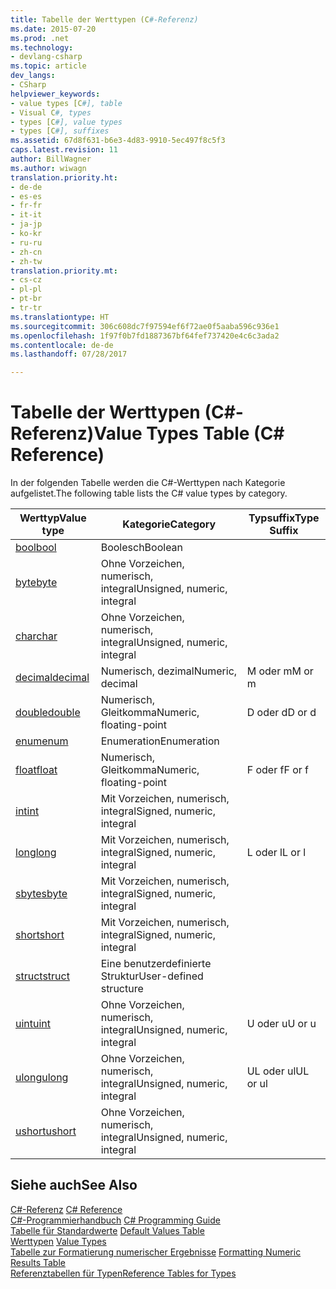 ```yaml
---
title: Tabelle der Werttypen (C#-Referenz)
ms.date: 2015-07-20
ms.prod: .net
ms.technology:
- devlang-csharp
ms.topic: article
dev_langs:
- CSharp
helpviewer_keywords:
- value types [C#], table
- Visual C#, types
- types [C#], value types
- types [C#], suffixes
ms.assetid: 67d8f631-b6e3-4d83-9910-5ec497f8c5f3
caps.latest.revision: 11
author: BillWagner
ms.author: wiwagn
translation.priority.ht:
- de-de
- es-es
- fr-fr
- it-it
- ja-jp
- ko-kr
- ru-ru
- zh-cn
- zh-tw
translation.priority.mt:
- cs-cz
- pl-pl
- pt-br
- tr-tr
ms.translationtype: HT
ms.sourcegitcommit: 306c608dc7f97594ef6f72ae0f5aaba596c936e1
ms.openlocfilehash: 1f97f0b7fd1887367bf64fef737420e4c6c3ada2
ms.contentlocale: de-de
ms.lasthandoff: 07/28/2017

---
```

# <a name="value-types-table-c-reference"></a><span data-ttu-id="86280-102">Tabelle der Werttypen (C#-Referenz)</span><span class="sxs-lookup"><span data-stu-id="86280-102">Value Types Table (C# Reference)</span></span>
<span data-ttu-id="86280-103">In der folgenden Tabelle werden die C#-Werttypen nach Kategorie aufgelistet.</span><span class="sxs-lookup"><span data-stu-id="86280-103">The following table lists the C# value types by category.</span></span>  
  
|<span data-ttu-id="86280-104">Werttyp</span><span class="sxs-lookup"><span data-stu-id="86280-104">Value type</span></span>|<span data-ttu-id="86280-105">Kategorie</span><span class="sxs-lookup"><span data-stu-id="86280-105">Category</span></span>|<span data-ttu-id="86280-106">Typsuffix</span><span class="sxs-lookup"><span data-stu-id="86280-106">Type Suffix</span></span>|  
|----------------|--------------|-----------------|  
|[<span data-ttu-id="86280-107">bool</span><span class="sxs-lookup"><span data-stu-id="86280-107">bool</span></span>](../../../csharp/language-reference/keywords/bool.md)|<span data-ttu-id="86280-108">Boolesch</span><span class="sxs-lookup"><span data-stu-id="86280-108">Boolean</span></span>||  
|[<span data-ttu-id="86280-109">byte</span><span class="sxs-lookup"><span data-stu-id="86280-109">byte</span></span>](../../../csharp/language-reference/keywords/byte.md)|<span data-ttu-id="86280-110">Ohne Vorzeichen, numerisch, integral</span><span class="sxs-lookup"><span data-stu-id="86280-110">Unsigned, numeric, integral</span></span>||  
|[<span data-ttu-id="86280-111">char</span><span class="sxs-lookup"><span data-stu-id="86280-111">char</span></span>](../../../csharp/language-reference/keywords/char.md)|<span data-ttu-id="86280-112">Ohne Vorzeichen, numerisch, integral</span><span class="sxs-lookup"><span data-stu-id="86280-112">Unsigned, numeric, integral</span></span>||  
|[<span data-ttu-id="86280-113">decimal</span><span class="sxs-lookup"><span data-stu-id="86280-113">decimal</span></span>](../../../csharp/language-reference/keywords/decimal.md)|<span data-ttu-id="86280-114">Numerisch, dezimal</span><span class="sxs-lookup"><span data-stu-id="86280-114">Numeric, decimal</span></span>|<span data-ttu-id="86280-115">M oder m</span><span class="sxs-lookup"><span data-stu-id="86280-115">M or m</span></span>|  
|[<span data-ttu-id="86280-116">double</span><span class="sxs-lookup"><span data-stu-id="86280-116">double</span></span>](../../../csharp/language-reference/keywords/double.md)|<span data-ttu-id="86280-117">Numerisch, Gleitkomma</span><span class="sxs-lookup"><span data-stu-id="86280-117">Numeric, floating-point</span></span>|<span data-ttu-id="86280-118">D oder d</span><span class="sxs-lookup"><span data-stu-id="86280-118">D or d</span></span>|  
|[<span data-ttu-id="86280-119">enum</span><span class="sxs-lookup"><span data-stu-id="86280-119">enum</span></span>](../../../csharp/language-reference/keywords/enum.md)|<span data-ttu-id="86280-120">Enumeration</span><span class="sxs-lookup"><span data-stu-id="86280-120">Enumeration</span></span>||  
|[<span data-ttu-id="86280-121">float</span><span class="sxs-lookup"><span data-stu-id="86280-121">float</span></span>](../../../csharp/language-reference/keywords/float.md)|<span data-ttu-id="86280-122">Numerisch, Gleitkomma</span><span class="sxs-lookup"><span data-stu-id="86280-122">Numeric, floating-point</span></span>|<span data-ttu-id="86280-123">F oder f</span><span class="sxs-lookup"><span data-stu-id="86280-123">F or f</span></span>|  
|[<span data-ttu-id="86280-124">int</span><span class="sxs-lookup"><span data-stu-id="86280-124">int</span></span>](../../../csharp/language-reference/keywords/int.md)|<span data-ttu-id="86280-125">Mit Vorzeichen, numerisch, integral</span><span class="sxs-lookup"><span data-stu-id="86280-125">Signed, numeric, integral</span></span>||  
|[<span data-ttu-id="86280-126">long</span><span class="sxs-lookup"><span data-stu-id="86280-126">long</span></span>](../../../csharp/language-reference/keywords/long.md)|<span data-ttu-id="86280-127">Mit Vorzeichen, numerisch, integral</span><span class="sxs-lookup"><span data-stu-id="86280-127">Signed, numeric, integral</span></span>|<span data-ttu-id="86280-128">L oder l</span><span class="sxs-lookup"><span data-stu-id="86280-128">L or l</span></span>|  
|[<span data-ttu-id="86280-129">sbyte</span><span class="sxs-lookup"><span data-stu-id="86280-129">sbyte</span></span>](../../../csharp/language-reference/keywords/sbyte.md)|<span data-ttu-id="86280-130">Mit Vorzeichen, numerisch, integral</span><span class="sxs-lookup"><span data-stu-id="86280-130">Signed, numeric, integral</span></span>||  
|[<span data-ttu-id="86280-131">short</span><span class="sxs-lookup"><span data-stu-id="86280-131">short</span></span>](../../../csharp/language-reference/keywords/short.md)|<span data-ttu-id="86280-132">Mit Vorzeichen, numerisch, integral</span><span class="sxs-lookup"><span data-stu-id="86280-132">Signed, numeric, integral</span></span>||  
|[<span data-ttu-id="86280-133">struct</span><span class="sxs-lookup"><span data-stu-id="86280-133">struct</span></span>](../../../csharp/language-reference/keywords/struct.md)|<span data-ttu-id="86280-134">Eine benutzerdefinierte Struktur</span><span class="sxs-lookup"><span data-stu-id="86280-134">User-defined structure</span></span>||  
|[<span data-ttu-id="86280-135">uint</span><span class="sxs-lookup"><span data-stu-id="86280-135">uint</span></span>](../../../csharp/language-reference/keywords/uint.md)|<span data-ttu-id="86280-136">Ohne Vorzeichen, numerisch, integral</span><span class="sxs-lookup"><span data-stu-id="86280-136">Unsigned, numeric, integral</span></span>|<span data-ttu-id="86280-137">U oder u</span><span class="sxs-lookup"><span data-stu-id="86280-137">U or u</span></span>|  
|[<span data-ttu-id="86280-138">ulong</span><span class="sxs-lookup"><span data-stu-id="86280-138">ulong</span></span>](../../../csharp/language-reference/keywords/ulong.md)|<span data-ttu-id="86280-139">Ohne Vorzeichen, numerisch, integral</span><span class="sxs-lookup"><span data-stu-id="86280-139">Unsigned, numeric, integral</span></span>|<span data-ttu-id="86280-140">UL oder ul</span><span class="sxs-lookup"><span data-stu-id="86280-140">UL or ul</span></span>|  
|[<span data-ttu-id="86280-141">ushort</span><span class="sxs-lookup"><span data-stu-id="86280-141">ushort</span></span>](../../../csharp/language-reference/keywords/ushort.md)|<span data-ttu-id="86280-142">Ohne Vorzeichen, numerisch, integral</span><span class="sxs-lookup"><span data-stu-id="86280-142">Unsigned, numeric, integral</span></span>||  
  
## <a name="see-also"></a><span data-ttu-id="86280-143">Siehe auch</span><span class="sxs-lookup"><span data-stu-id="86280-143">See Also</span></span>  
 <span data-ttu-id="86280-144">[C#-Referenz](../../../csharp/language-reference/index.md) </span><span class="sxs-lookup"><span data-stu-id="86280-144">[C# Reference](../../../csharp/language-reference/index.md) </span></span>  
 <span data-ttu-id="86280-145">[C#-Programmierhandbuch](../../../csharp/programming-guide/index.md) </span><span class="sxs-lookup"><span data-stu-id="86280-145">[C# Programming Guide](../../../csharp/programming-guide/index.md) </span></span>  
 <span data-ttu-id="86280-146">[Tabelle für Standardwerte](../../../csharp/language-reference/keywords/default-values-table.md) </span><span class="sxs-lookup"><span data-stu-id="86280-146">[Default Values Table](../../../csharp/language-reference/keywords/default-values-table.md) </span></span>  
 <span data-ttu-id="86280-147">[Werttypen](../../../csharp/language-reference/keywords/value-types.md) </span><span class="sxs-lookup"><span data-stu-id="86280-147">[Value Types](../../../csharp/language-reference/keywords/value-types.md) </span></span>  
 <span data-ttu-id="86280-148">[Tabelle zur Formatierung numerischer Ergebnisse](../../../csharp/language-reference/keywords/formatting-numeric-results-table.md) </span><span class="sxs-lookup"><span data-stu-id="86280-148">[Formatting Numeric Results Table](../../../csharp/language-reference/keywords/formatting-numeric-results-table.md) </span></span>  
 [<span data-ttu-id="86280-149">Referenztabellen für Typen</span><span class="sxs-lookup"><span data-stu-id="86280-149">Reference Tables for Types</span></span>](../../../csharp/language-reference/keywords/reference-tables-for-types.md)

